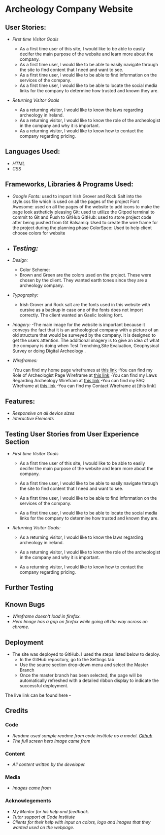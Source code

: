 # Archeology Company Website

## User Stories:
- _First time Visitor Goals_
  - As a first time user of this site, I would like to be able to easily decifer the main purpose of the website and learn more about the company.
  - As a first time user, I would like to be able to easily navigate through the site to find content that I need and want to see.
  - As a first time user, I would like to be able to find information on the services of the company. 
  - As a first time user, I would like to be able to locate the social media links for the company to determine how trusted and known they are.

- _Returning Visitor Goals_
  - As a returning visitor, I would like to know the laws regarding archeology in Ireland.
  - As a returning visitor, I would like to know the role of the archeologist in the company and why it is important.
  - As a returning visitor, I would like to know how to contact the company regarding pricing.

## Languages Used:

- _HTML_
- _CSS_

## Frameworks, Libraries & Programs Used:

- _Google Fonts:_ used to import Irish Grover and Rock Salt into the style.css file which is used on all the pages of the project
Font Awesome: used on all the pages of the website to add icons to make the page look astheticly pleasing
Git: used to utilize the Gitpod terminal to commit to Git and Push to GitHub
GitHub: used to store project code after being pushed from Git
Balsamiq: Used to create the wire frame for the project during the planning phase
ColorSpce: Used to help client choose colors for website

- _Testing:_
  -

- _Design:_
  - Color Scheme: 
  - Brown and Green are the colors used on the project.  These were chosen by the client. They wanted earth tones since they are a archeology company.

- _Typography:_
  - Irish Grover and Rock salt are the fonts used in this website with cursive as a backup in case one of the fonts does not import correctly. The client wanted an Gaelic looking font.

- _Imagery:_
  -The main image for the website is important because it conveys the fact that it is an archeological company with a picture of an old structure that would be surveyed by the company. It is designed to get the users attention.  The additional imagery is to give an idea of what the company is doing when  Test Trenching,Site Evaluation, Geophysical Survey or doing Digital Archeology .

- _Wireframes:_

  -You can find my home page wireframes at [this link](wireframes/home-page.pdf)
  -You can find my Role of Archeologist Page Wireframe at [this link](wireframe/role-wireframe.pdf)
  -You can find my Laws Regarding Archeology Wirefram at [this link](wireframes/laws.pdf)
  -You can find my FAQ Wireframe at [this link](wireframes/faq.pdf)
-You can find my Contact Wireframe at [this link]
## Features:

- _Responsive on all device sizes_
- _Interactive Elements_

## Testing User Stories from User Experience Section
- _First time Visitor Goals_
  - As a first time user of this site, I would like to be able to easily decifer the main purpose of the website and learn more about the company.

  - As a first time user, I would like to be able to easily navigate through the site to find content that I need and want to see.

  - As a first time user, I would like to be able to find information on the services of the company. 

  - As a first time user, I would like to be able to locate the social media links for the company to determine how trusted and known they are.


- _Returning Visitor Goals:_ 
  - As a returning visitor, I would like to know the laws regarding archeology in ireland.

  - As a returning visitor, I would like to know the role of the archeologist in the company and why it is important.

  - As a returning visitor, I would like to know how to contact the company regarding pricing.

## Further Testing

## Known Bugs
- _Wireframe doesn't load in firefox._
- _Hero Image has a gap on firefox while going all the way across on chrome._

## Deployment

- The site was deployed to GitHub. I used the steps listed below to deploy. 
  - In the GitHub repository, go to the Settings tab 
  - Use the source section drop-down menu and select the Master Branch
  - Once the master branch has been selected, the page will be automatically refreshed with a detailed ribbon display to indicate the successful deployment. 

The live link can be found here -



## Credits

### Code
- _Readme used sample readme from code institute as a model. [Github](https://github.com/Code-Institute-Solutions/readme-template/blob/master/README.md)_
- _The full screen hero image came from_

### Content
- _All content written by the developer._

### Media
- _Images came from_

### Acknowlegements
- _My Mentor for his help and feedback._
- _Tutor support at Code Institute_
- _Clients for their help with input on colors, logo and images that they wanted used on the webpage._